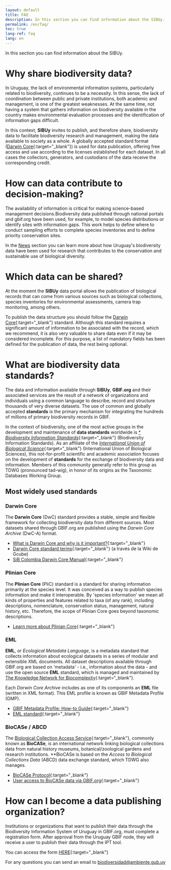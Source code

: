 ```yaml
---
layout: default
title: FAQ
description: In this section you can find information about the SIBUy.
permalink: /en/faq/
toc: true
lang-ref: faq
lang: en
---
```

In this section you can find information about the SIBUy.

# Why share biodiversity data?

In Uruguay, the lack of environmental information systems, particularly related to biodiversity, continues to be a necessity. In this sense, the lack of coordination between public and private institutions, both academic and management, is one of the greatest weaknesses. At the same time, not having a system that gathers information on biodiversity available in the country makes environmental evaluation processes and the identification of information gaps difficult.    

In this context, **SIBUy** invites to publish, and therefore share, biodiversity data to facilitate biodiversity research and management, making the data available to society as a whole. A globally accepted standard format ([Darwin Core](https://dwc.tdwg.org/terms/){:target="_blank"}) is used for data publication, offering free access and use according to the licenses established for each dataset. In all cases the collectors, generators, and custodians of the data receive the corresponding credit.

# How can data contribute to decision-making?  

The availability of information is critical for making science-based management decisions.Biodiversity data published through national portals and gbif.org have been used, for example, to model species distributions or identify sites with information gaps. This work helps to define where to conduct sampling efforts to complete species inventories and to define priority conservation sites. 

In the [News](/news/) section you can learn more about how Uruguay's biodiversity data have been used for research that contributes to the conservation and sustainable use of biological diversity.

# Which data can be shared?

At the moment the **SIBUy** data portal allows the publication of biological records that can come from various sources such as biological collections, species inventories for environmental assessments, camera trap monitoring, among others.  

To publish the data structure you should follow the [Darwin Core](https://dwc.tdwg.org/terms/){:target=“_blank”} standard. Although this standard requires a significant amount of information to be associated with the record, which we recommend, it is also very valuable to share data even if it may be considered incomplete. For this purpose, a list of mandatory fields has been defined for the publication of data, the rest being optional.

# What are biodiversity data standards?

The data and information available through **SIBUy**, **GBIF.org** and their associated services are the result of a network of organizations and individuals using a common language to describe, record and structure thousands of very diverse datasets. The use of common and globally accepted **standards** is the primary mechanism for integrating the hundreds of millions of primary biodiversity records in GBIF.

In the context of biodiversity, one of the most active groups in the development and maintenance of **data standards** worldwide is [* *Biodiversity Information Standards*](http://www.tdwg.org/){:target=“_blank”} (Biodiversity Information Standards). As an affiliate of the [*International Union of Biological Science*](http://www.iubs.org/){:target=“_blank”} (International Union of Biological Sciences), this not-for-profit scientific and academic association focuses on the development of **standards** for the exchange of biodiversity data and information. Members of this community generally refer to this group as TDWG (pronounced tad-wig), in honor of its origins as the Taxonomic Databases Working Group.


## Most widely used standards

### Darwin Core

The **Darwin Core** (DwC) standard provides a stable, simple and flexible framework for collecting biodiversity data from different sources. Most datasets shared through GBIF.org are published using the *Darwin Core Archive* (DwC-A) format.

- [What is Darwin Core and why is it important?](https://www.gbif.org/es/darwin-core){:target="_blank"}
- [Darwin Core standard terms](https://gcube.wiki.gcube-system.org/gcube/Darwin_Core_Terms){:target="_blank"} (a través de la Wiki de Gcube)
- [SiB Colombia Darwin Core Manual](https://biodiversidad.co/elementos-darwin-core){:target="_blank"}
 
### Plinian Core

The **Plinian Core** (PliC) standard is a standard for sharing information primarily at the species level. It was conceived as a way to publish species information and make it interoperable. By 'species information' we mean all kinds of properties and features related to taxa (of any rank), including descriptions, nomenclature, conservation status, management, natural history, etc. Therefore, the scope of Plinian Core goes beyond taxonomic descriptions.  

- [Learn more about Plinian Core](https://github.com/tdwg/PlinianCore/wiki/About){:target="_blank"}
 
### EML

**EML**, or *Ecological Metadata Language*, is a metadata standard that collects information about ecological datasets in a series of modular and extensible XML documents. All dataset descriptions available through GBIF.org are based on 'metadata' - i.e., information about the data - and use the open source **EML** standard, which is managed and maintained by [The Knowledge Network for Biocomplexity](https://knb.ecoinformatics.org/){:target=“_blank”}.

Each *Darwin Core Archive* includes as one of its components an **EML** file (written in XML format). This EML profile is known as GBIF Metadata Profile (GMP).
 
- [GBIF Metadata Profile: How-to Guide](https://ipt.gbif.org/manual/en/ipt/latest/gbif-metadata-profile){:target="_blank"}
- [EML standard](https://eml.ecoinformatics.org/){:target="_blank"}
  
### BioCASe / ABCD

The [Biological Collection Access Service](http://www.biocase.org/){:target="_blank"}, commonly known as **BioCASe**, is an international network linking biological collections data from natural history museums, botanical/zoological gardens and research institutions. **BioCASe is based on the *Access to Biological Collections Data* (ABCD) data exchange standard, which TDWG also manages.

- [BioCASe Protocol](http://www.biocase.org/products/protocols){:target="_blank"}
- [User access to BioCASe data via GBIF.org](http://www.biocase.org/whats_biocase/gbif_downloads.cgi?view=2){:target="_blank"}


# How can I become a data publishing organization?

Institutions or organizations that want to publish their data through the Biodiversity Information System of Uruguay in GBIF.org, must complete a registration form. After approval from the Uruguay GBIF node, they will receive a user to publish their data through the IPT tool.

You can access the form [HERE](https://forms.gle/zibJmZEsJwbxuPok9){:target="_blank"}

For any questions you can send an email to [biodiversidad@ambiente.gub.uy](mailto:biodiversidad@ambiente.gub.uy)

